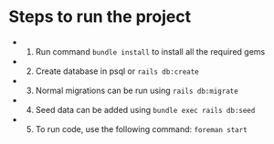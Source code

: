 # Steps to run the project

- 1. Run command `bundle install` to install all the required gems
- 2. Create database in psql or `rails db:create`
- 3. Normal migrations can be run using `rails db:migrate`
- 4. Seed data can be added using `bundle exec rails db:seed`
- 5. To run code, use the following command: `foreman start`
